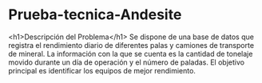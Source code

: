 # Prueba-tecnica-Andesite
&lt;h1>Descripción del Problema&lt;/h1> Se dispone de una base de datos que registra el rendimiento diario de diferentes palas y camiones de transporte de mineral. La información con la que se cuenta es la cantidad de tonelaje movido durante un día de operación y el número de paladas. El objetivo principal es identificar los equipos de mejor rendimiento.
